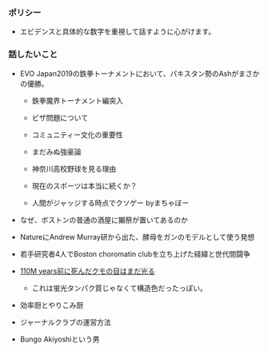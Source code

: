 ### ポリシー

- エビデンスと具体的な数字を重視して話すように心がけます。

### 話したいこと
- EVO Japan2019の鉄拳トーナメントにおいて、パキスタン勢のAshがまさかの優勝。
 
  - 鉄拳魔界トーナメント編突入
  
  - ビザ問題について
  
  - コミュニティー文化の重要性
  
  - まだみぬ強豪論
  
  - 神奈川高校野球を見る理由
  
  - 現在のスポーツは本当に続くか？
   
  - 人間がジャッジする時点でクソゲー byまちゃぼー
   
  
- なぜ、ボストンの普通の酒屋に獺祭が置いてあるのか

- NatureにAndrew Murray研から出た、酵母をガンのモデルとして使う発想

- 若手研究者4人でBoston choromatin clubを立ち上げた経緯と世代間闘争

- [110M years前に死んだクモの目はまだ光る](https://www.sciencealert.com/researchers-find-10-new-fossil-spider-species-one-whose-eye-s-still-glow-after-110-million-years)

  -  これは蛍光タンパク質じゃなくて構造色だったっぽい。
  
- 効率厨とやりこみ厨

- ジャーナルクラブの運営方法

- Bungo Akiyoshiという男
